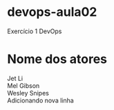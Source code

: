 # devops-aula02
Exercício 1 DevOps
# Nome dos atores
Jet Li </BR>
Mel Gibson </BR>
Wesley Snipes </BR>
Adicionando nova linha
